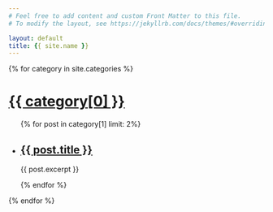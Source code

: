 ```yaml
---
# Feel free to add content and custom Front Matter to this file.
# To modify the layout, see https://jekyllrb.com/docs/themes/#overriding-theme-defaults

layout: default
title: {{ site.name }}
---
```

{% for category in site.categories %}
<h1><a href="/{{category[0]}}">{{ category[0] }}</a></h1>
<ul>
  {% for post in category[1] limit: 2%}
  <li>
    <h2><a href="{{ post.url }}">{{ post.title }}</a></h2>
    <p>{{ post.excerpt }}</p>
  </li>
  {% endfor %}
</ul>
{% endfor %}